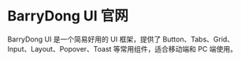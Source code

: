 # BarryDong UI 官网

BarryDong UI 是一个简易好用的 UI 框架，提供了 Button、Tabs、Grid、Input、Layout、Popover、Toast 等常用组件，适合移动端和 PC 端使用。


